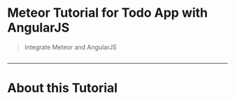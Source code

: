# Meteor Tutorial for Todo App with AngularJS
> Integrate Meteor and AngularJS

[![]()](https://www.meteor.com/tutorials/angular/creating-an-app)

---

# About this Tutorial



